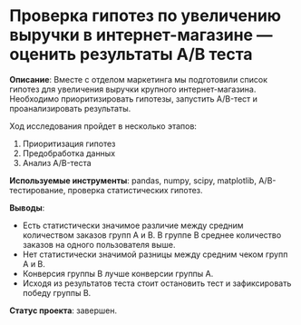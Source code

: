 # Проверка гипотез по увеличению выручки в интернет-магазине — оценить результаты A/B теста

**Описание**: Вместе с отделом маркетинга мы подготовили список гипотез для увеличения выручки крупного интернет-магазина. Необходимо приоритизировать гипотезы, запустить A/B-тест и проанализировать результаты.

Ход исследования пройдет в несколько этапов:
1. Приоритизация гипотез
2. Предобработка данных
3. Анализ A/B-теста
 
**Используемые инструменты**: pandas, numpy, scipy, matplotlib, A/B-тестирование, проверка статистических гипотез.
 
**Выводы**:
- Есть статистически значимое различие между средним количеством заказов групп А и В. В группе В среднее количество заказов на одного пользователя выше.
- Нет статистически значимой разницы между средним чеком групп А и В.
- Конверсия группы В лучше конверсии группы А.
- Исходя из результатов теста стоит остановить тест и зафиксировать победу группы В.

**Статус проекта**: завершен.
